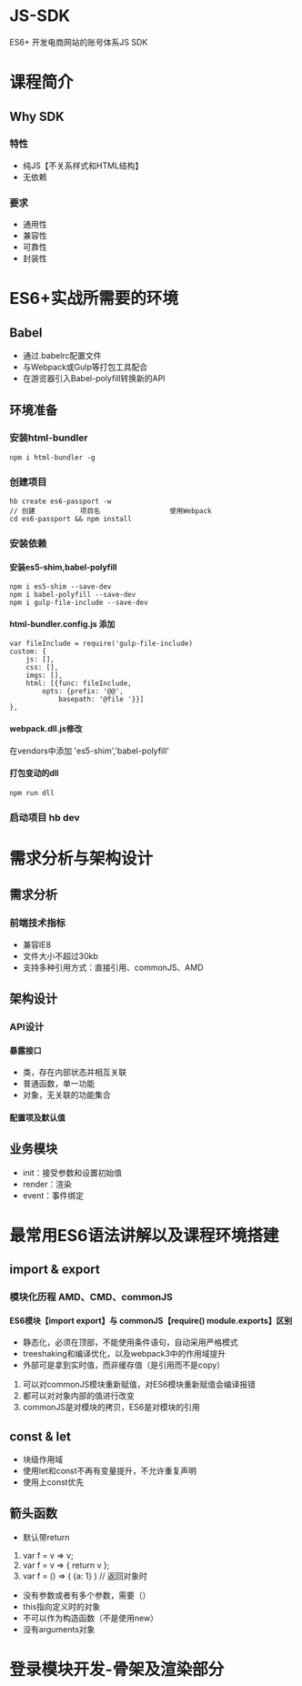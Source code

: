# JS-SDK
ES6+ 开发电商网站的账号体系JS SDK
# 课程简介
## Why SDK
### 特性
- 纯JS【不关系样式和HTML结构】
- 无依赖
### 要求
- 通用性
- 兼容性
- 可靠性
- 封装性
# ES6+实战所需要的环境
## Babel
- 通过.babelrc配置文件
- 与Webpack或Gulp等打包工具配合
- 在游览器引入Babel-polyfill转换新的API
## 环境准备
### 安装html-bundler
```
npm i html-bundler -g
```
### 创建项目
```
hb create es6-passport -w
// 创建           项目名                 使用Webpack
cd es6-passport && npm install 
```
### 安装依赖
#### 安装es5-shim,babel-polyfill
```
npm i es5-shim --save-dev
npm i babel-polyfill --save-dev
npm i gulp-file-include --save-dev
```
#### html-bundler.config.js 添加
```
var fileInclude = require('gulp-file-include)
custom: {
	js: [],
	css: [],
	imgs: [],
	html: [{func: fileInclude, 
		opts: {prefix: '@@', 
			basepath: '@file '}}]
},
```
#### webpack.dll.js修改
在vendors中添加 'es5-shim','babel-polyfill' 
#### 打包变动的dll
```
npm run dll
```
### 启动项目 hb dev
# 需求分析与架构设计
## 需求分析
### 前端技术指标
- 兼容IE8
- 文件大小不超过30kb
- 支持多种引用方式：直接引用、commonJS、AMD
## 架构设计
### API设计
#### 暴露接口
- 类，存在内部状态并相互关联
- 普通函数，单一功能
- 对象，无关联的功能集合
#### 配置项及默认值
## 业务模块
- init：接受参数和设置初始值
- render：渲染
- event：事件绑定
# 最常用ES6语法讲解以及课程环境搭建
## import & export
### 模块化历程 AMD、CMD、commonJS
#### ES6模块【import export】与 commonJS【require() module.exports】区别
- 静态化，必须在顶部，不能使用条件语句，自动采用严格模式
- treeshaking和编译优化，以及webpack3中的作用域提升
- 外部可是拿到实时值，而非缓存值（是引用而不是copy）
1. 可以对commonJS模块重新赋值，对ES6模块重新赋值会编译报错
2. 都可以对对象内部的值进行改变
3. commonJS是对模块的拷贝，ES6是对模块的引用
## const & let
- 块级作用域
- 使用let和const不再有变量提升，不允许重复声明
- 使用上const优先
## 箭头函数
- 默认带return
1. var f = v => v;
2. var f = v => { return v };
3. var f = () => ( {a: 1} ) // 返回对象时
- 没有参数或者有多个参数，需要（）
- this指向定义时的对象
- 不可以作为构造函数（不是使用new）
- 没有arguments对象
# 登录模块开发-骨架及渲染部分



